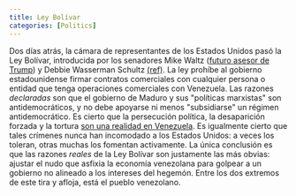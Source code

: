 ```yaml
---
title: Ley Bolívar 
categories: [Politics]
---
```


Dos días atrás, la cámara de representantes de los Estados Unidos pasó la Ley
Bolívar, introducida por los senadores Mike Waltz ([futuro asesor de Trump](https://www.infobae.com/estados-unidos/2024/11/12/quien-es-mike-waltz-el-halcon-anti-china-que-trump-eligio-como-asesor-de-seguridad-nacional/)) y Debbie Wasserman Schultz
[(ref)](https://waltz.house.gov/news/documentsingle.aspx?DocumentID=952). La
ley prohíbe al gobierno estadounidense firmar contratos comerciales con
cualquier persona o entidad que tenga operaciones comerciales con Venezuela.
Las razones *declaradas* son que el gobierno de Maduro y sus "políticas
marxistas" son antidemocráticos, y no debe apoyarse ni menos "subsidiarse" un
régimen antidemocrático. Es cierto que la persecución política, la desaparición forzada
y la tortura [son una realidad en Venezuela](https://www.amnesty.org/es/documents/amr53/0222/2019/es/). 
Es igualmente cierto que tales crímenes nunca han incomodado a los Estados
Unidos: a veces los toleran, otras muchas los fomentan activamente. La única
conclusión es que las razones *reales* de la Ley Bolívar son justamente las más
obvias: ajustar el nudo que asfixia la economía venezolana para golpear a un
gobierno no alineado a los intereses del hegemón. Entre los dos extremos de
este tira y afloja, está el pueblo venezolano.

